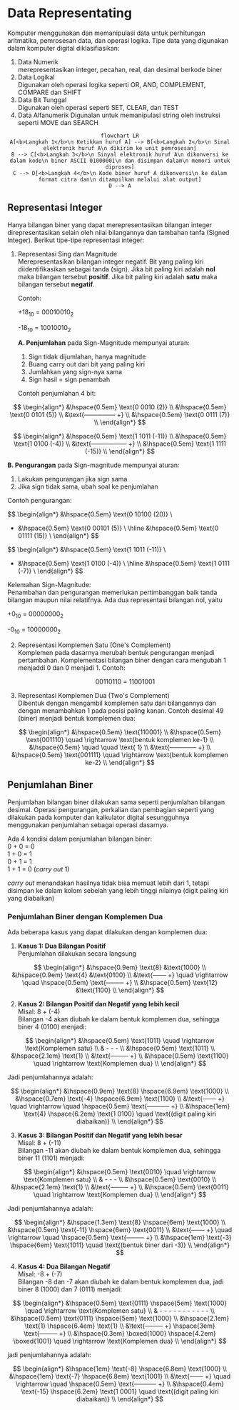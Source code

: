 # Data Representating

Komputer menggunakan dan memanipulasi data untuk perhitungan aritmatika, pemrosesan data, dan operasi logika. Tipe data yang digunakan dalam komputer digital diklasifiasikan:

1. Data Numerik  
   merepresentasikan integer, pecahan, real, dan desimal berkode biner
2. Data Logikal  
   Digunakan oleh operasi logika seperti OR, AND, COMPLEMENT, COMPARE dan SHIFT
3. Data Bit Tunggal  
   Digunakan oleh operasi seperti SET, CLEAR, dan TEST
4. Data Alfanumerik
   Digunalan untuk memanipulasi string oleh instruksi seperti MOVE dan SEARCH

<center>

```mermaid
flowchart LR
A[<b>Langkah 1</b>\n Ketikkan huruf A] --> B[<b>Langkah 2</b>\n Sinal elektronik huruf A\n dikirim ke unit pemrosesan]
B --> C[<b>Langkah 3</b>\n Sinyal elektronik huruf A\n dikonversi ke dalam kode\n biner ASCII 01000001\n dan disimpan dalam\n memori untuk diproses]
C --> D[<b>Langkah 4</b>\n Kode biner huruf A dikonversi\n ke dalam format citra dan\n ditampilkan melalui alat output]
D --> A

```

</center>

## Representasi Integer

Hanya bilangan biner yang dapat merepresentasikan bilangan integer direpresentasikan selain oleh nilai bilangannya dan tambahan tanfa (Signed Integer). Berikut tipe-tipe representasi integer:

1. Representasi Sing dan Magnitude  
    Merepresentasikan bilangan integer negatif. Bit yang paling kiri diidentifikasikan sebagai tanda (sign). Jika bit paling kiri adalah **nol** maka bilangan tersebut **positif**. Jika bit paling kiri adalah **satu** maka bilangan tersebut **negatif**.

   Contoh:
    <p>+18<sub>10</sub> = 00010010<sub>2</sub></p>
    <p>-18<sub>10</sub> = 10010010<sub>2</sub></p>

   **A. Penjumlahan** pada Sign-Magnitude mempunyai aturan:

   1. Sign tidak dijumlahan, hanya magnitude
   2. Buang carry out dari bit yang paling kiri
   3. Jumlahkan yang sign-nya sama
   4. Sign hasil = sign penambah

   Contoh penjumlahan 4 bit:

$$
   \begin{align*}
   &\hspace{0.5em}  \text{0 0010 (2)} \\
   &\hspace{0.5em}  \text{0 0101 (5)} \\
   &\text{─────── +}   \\
   &\hspace{0.5em}  \text{0 0111 (7)} \\
   \end{align*}
$$

$$
   \begin{align*}
   &\hspace{0.5em}  \text{1 1011 (-11)} \\
   &\hspace{0.5em}  \text{1 0100 (-4)} \\
   &\text{──────── +}   \\
   &\hspace{0.5em}  \text{1 1111 (-15)} \\
   \end{align*}
$$

**B. Pengurangan** pada Sign-magnitude mempunyai aturan:

1.  Lakukan pengurangan jika sign sama
2.  Jika sign tidak sama, ubah soal ke penjumlahan

Contoh pengurangan:

$$
   \begin{align*}
   &\hspace{0.5em}  \text{0 10100 (20)} \\
   - &\hspace{0.5em} \text{0 00101 (5)} \\
   \hline
   &\hspace{0.5em}  \text{0 01111 (15)} \\
   \end{align*}
$$

$$
   \begin{align*}
   &\hspace{0.5em}  \text{1 1011 (-11)} \\
   + &\hspace{0.5em}  \text{1 0100 (-4)} \\
   \hline
   &\hspace{0.5em}  \text{1 0111 (-7)} \\
   \end{align*}
$$

Kelemahan Sign-Magnitude:  
 Penambahan dan pengurangan memerlukan pertimbanggan baik tanda bilangan maupun nilai relatifnya. Ada dua representasi bilangan nol, yaitu

   <p>+0<sub>10</sub> = 00000000<sub>2</sub></p>
   <p>-0<sub>10</sub> = 10000000<sub>2</sub></p>

2. Representasi Komplemen Satu (One's Complement)  
   Komplemen pada dasarnya merubah bentuk pengurangan menjadi pertambahan. Komplementasi bilangan biner dengan cara mengubah 1 menjaddi 0 dan 0 menjadi 1. Contoh:
   <p align="center">00110110 = 11001001</p>

3. Representasi Komplemen Dua (Two's Complement)  
   Dibentuk dengan mengambil komplemen satu dari bilangannya dan dengan menambahkan 1 pada posisi paling kanan. Contoh desimal 49 (biner) menjadi bentuk komplemen dua:

$$
   \begin{align*}
   &\hspace{0.5em} \text{110001} \\
   &\hspace{0.5em} \text{001110} \quad \rightarrow \text{bentuk komplemen ke-1} \\
   &\hspace{0.5em} \quad \quad \text{ 1} \\
   &\text{────── +}   \\
   &\hspace{0.5em} \text{001111} \quad \rightarrow \text{bentuk komplemen ke-2} \\
   \end{align*}
$$

## Penjumlahan Biner

Penjumlahan bilangan biner dilakukan sama seperti penjumlahan bilangan desimal. Operasi pengurangan, perkalian dan pembagian seperti yang dilakukan pada komputer dan kalkulator digital sesungguhnya menggunakan penjumlahan sebagai operasi dasarnya.

Ada 4 kondisi dalam penjumlahan bilangan biner:  
0 + 0 = 0  
1 + 0 = 1  
0 + 1 = 1  
1 + 1 = 0 (_carry out_ 1)

_carry out_ menandakan hasilnya tidak bisa memuat lebih dari 1, tetapi disimpan ke dalam kolom sebelah yang lebih tinggi nilainya (digit paling kiri yang diabaikan)

### Penjumlahan Biner dengan Komplemen Dua

Ada beberapa kasus yang dapat dilakukan dengan komplemen dua:

1. **Kasus 1: Dua Bilangan Positif**  
   Penjumlahan dilakukan secara langsung

$$
   \begin{align*}
   &\hspace{0.9em}  \text{8} &\text{1000} \\
   &\hspace{0.9em}  \text{4} &\text{0100} \\
   &\text{─── +}  \quad \rightarrow \quad \hspace{0.5em} \text{──── +}  \\
   &\hspace{0.5em}  \text{12} &\text{1100} \\
   \end{align*}
$$

2. **Kasus 2: Bilangan Positif dan Negatif yang lebih kecil**  
   Misal: 8 + (-4)  
   Bilangan -4 akan diubah ke dalam bentuk komplemen dua, sehingga biner 4 (0100) menjadi:

$$
   \begin{align*}
   &\hspace{0.5em} \text{1011} \quad \rightarrow \text{Komplemen satu} \\
   & - - - \\
   &\hspace{0.5em} \text{1011} \\
   &\hspace{2.1em} \text{1} \\
   &\text{──── +} \\
   &\hspace{0.5em} \text{1100} \quad \rightarrow \text{Komplemen dua} \\
   \end{align*}
$$

Jadi penjumlahannya adalah:

$$
   \begin{align*}
   &\hspace{0.9em}  \text{8} \hspace{6.9em} \text{1000} \\
   &\hspace{0.7em}  \text{-4} \hspace{6.9em} \text{1100} \\
   &\text{─── +}  \quad \rightarrow \quad \hspace{0.5em} \text{───── +}  \\
   &\hspace{1em}  \text{4} \hspace{6.2em} \text{1 0100} \quad \text{(digit paling kiri diabaikan)} \\
   \end{align*}
$$

3. **Kasus 3: Bilangan Positif dan Negatif yang lebih besar**  
   Misal: 8 + (-11)  
   Bilangan -11 akan diubah ke dalam bentuk komplemen dua, sehingga biner 11 (1101) menjadi:

$$
   \begin{align*}
   &\hspace{0.5em} \text{0010} \quad \rightarrow \text{Komplemen satu} \\
   & - - - \\
   &\hspace{0.5em} \text{0010} \\
   &\hspace{2.1em} \text{1} \\
   &\text{──── +} \\
   &\hspace{0.5em} \text{0011} \quad \rightarrow \text{Komplemen dua} \\
   \end{align*}
$$

Jadi penjumlahannya adalah:

$$
   \begin{align*}
   &\hspace{1.3em}  \text{8} \hspace{6em} \text{1000} \\
   &\hspace{0.5em}  \text{-11} \hspace{6em} \text{0011} \\
   &\text{─── +}  \quad \rightarrow \quad \hspace{0.5em} \text{──── +}  \\
   &\hspace{1em}  \text{-3} \hspace{6em} \text{1011} \quad \text{(bentuk biner dari -3)} \\
   \end{align*}
$$

4. **Kasus 4: Dua Bilangan Negatif**  
   Misal: -8 + (-7)  
   Bilangan -8 dan -7 akan diubah ke dalam bentuk komplemen dua, jadi biner 8 (1000) dan 7 (0111) menjadi:

$$
   \begin{align*}
   &\hspace{0.5em} \text{0111} \hspace{5em} \text{1000} \quad \rightarrow \text{Komplemen satu} \\
   & - - - - - - - - - - - \\
   &\hspace{0.5em} \text{0111} \hspace{5em} \text{1000} \\
   &\hspace{2.1em} \text{1} \hspace{6.4em} \text{1} \\
   &\text{──── +} \hspace{3em} \text{──── +}  \\
   &\hspace{0.3em} \boxed{1000} \hspace{4.2em} \boxed{1001} \quad \rightarrow \text{Komplemen dua} \\
   \end{align*}
$$

jadi penjumlahannya adalah:

$$
   \begin{align*}
   &\hspace{1em}  \text{-8} \hspace{6.8em} \text{1000} \\
   &\hspace{1em}  \text{-7} \hspace{6.8em} \text{1001} \\
   &\text{─── +}  \quad \rightarrow \quad \hspace{0.5em} \text{───── +}  \\
   &\hspace{0.4em}  \text{-15} \hspace{6.2em} \text{1 0001} \quad \text{(digit paling kiri diabaikan)} \\
   \end{align*}
$$
